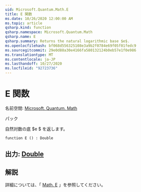 ```yaml
---
uid: Microsoft.Quantum.Math.E
title: E 関数
ms.date: 10/26/2020 12:00:00 AM
ms.topic: article
qsharp.kind: function
qsharp.namespace: Microsoft.Quantum.Math
qsharp.name: E
qsharp.summary: Returns the natural logarithmic base $e$.
ms.openlocfilehash: bf068d556325108e3a9b2f0784e69f05f01fedc9
ms.sourcegitcommit: 29e0d88a30e4166fa580132124b0eb57e1f0e986
ms.translationtype: MT
ms.contentlocale: ja-JP
ms.lasthandoff: 10/27/2020
ms.locfileid: "92723736"
---
```

# <a name="e-function"></a>E 関数

名前空間: [Microsoft. Quantum. Math](xref:Microsoft.Quantum.Math)

パック [](https://nuget.org/packages/)


自然対数の底 $e $ を返します。

```qsharp
function E () : Double
```


## <a name="output--double"></a>出力: [Double](xref:microsoft.quantum.lang-ref.double)



## <a name="remarks"></a>解説

詳細については、「 [Math. E](https://docs.microsoft.com/dotnet/api/system.math.e) 」を参照してください。